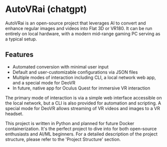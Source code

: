 # AutoVRai (chatgpt)

AutoVRai is an open-source project that leverages AI to convert and enhance regular images and videos into Flat 3D or VR180. It can be run entirely on local hardware, with a modern mid-range gaming PC serving as a typical setup.

## Features
- Automated conversion with minimal user input
- Default and user-customizable configurations via JSON files
- Multiple modes of interaction including CLI, a local network web app, and a special mode for DeoVR
- In future, native app for Oculus Quest for immersive VR interaction

The primary mode of interaction is via a simple web interface accessible on the local network, but a CLI is also provided for automation and scripting. A special mode for DeoVR allows streaming of VR videos and images to a VR headset.

This project is written in Python and planned for future Docker containerization. It's the perfect project to dive into for both open-source enthusiasts and AI/ML beginners. For a detailed description of the project structure, please refer to the 'Project Structure' section.
